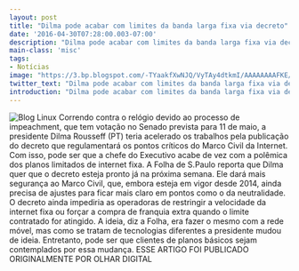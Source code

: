 ```yaml
---
layout: post
title: "Dilma pode acabar com limites da banda larga fixa via decreto"
date: '2016-04-30T07:28:00.003-07:00'
description: "Dilma pode acabar com limites da banda larga fixa via decreto"
main-class: 'misc'
tags:
- Notícias
image: "https://3.bp.blogspot.com/-TYaakfXwNJQ/VyTAy4dtkmI/AAAAAAAAFKE/pFipeyZfRSwu5Y-8kOedIidlT2gfWAt5ACLcB/s72-c/Dilma%2Bpode%2Bacabar%2Bcom%2Blimites%2Bda%2Bbanda%2Blarga%2Bfixa%2Bvia%2Bdecreto.jpg"
twitter_text: "Dilma pode acabar com limites da banda larga fixa via decreto"
introduction: "Dilma pode acabar com limites da banda larga fixa via decreto"
---
```

![Blog Linux](https://3.bp.blogspot.com/-TYaakfXwNJQ/VyTAy4dtkmI/AAAAAAAAFKE/pFipeyZfRSwu5Y-8kOedIidlT2gfWAt5ACLcB/s640/Dilma%2Bpode%2Bacabar%2Bcom%2Blimites%2Bda%2Bbanda%2Blarga%2Bfixa%2Bvia%2Bdecreto.jpg "Blog Linux")
Correndo contra o relógio devido ao processo de impeachment, que tem votação no Senado prevista para 11 de maio, a presidente Dilma Rousseff (PT) teria acelerado os trabalhos pela publicação do decreto que regulamentará os pontos críticos do Marco Civil da Internet. Com isso, pode ser que a chefe do Executivo acabe de vez com a polêmica dos planos limitados de internet fixa.
A Folha de S.Paulo reporta que Dilma quer que o decreto esteja pronto já na próxima semana. Ele dará mais segurança ao Marco Civil, que, embora esteja em vigor desde 2014, ainda precisa de ajustes para ficar mais claro em pontos como o da neutralidade.
O decreto ainda impediria as operadoras de restringir a velocidade da internet fixa ou forçar a compra de franquia extra quando o limite contratado for atingido. A ideia, diz a Folha, era fazer o mesmo com a rede móvel, mas como se tratam de tecnologias diferentes a presidente mudou de ideia. Entretanto, pode ser que clientes de planos básicos sejam contemplados por essa mudança.
ESSE ARTIGO FOI PUBLICADO ORIGINALMENTE POR OLHAR DIGITAL
